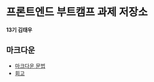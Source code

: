 # 프론트엔드 부트캠프 과제 저장소

**13기 김태우**

## 마크다운

- [마크다운 문법](./src/md/markdown.md)
- [회고](./src/md/retrospect.md)
